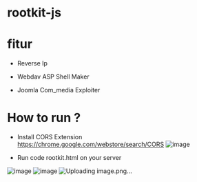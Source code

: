 # rootkit-js

# fitur

- Reverse Ip

- Webdav ASP Shell Maker

- Joomla Com_media Exploiter

# How to run ?

- Install CORS Extension
https://chrome.google.com/webstore/search/CORS
![image](https://user-images.githubusercontent.com/49135753/217458461-b6e48f78-579c-47c7-bc71-d6723c50e9a5.png)

- Run code rootkit.html on your server

![image](https://user-images.githubusercontent.com/49135753/217458582-33318d65-6b98-44bf-812b-c6158425695a.png)
![image](https://user-images.githubusercontent.com/49135753/217458645-f28b4e29-63d2-48d7-aa63-efe5dbd1db3f.png)
![Uploading image.png…]()


